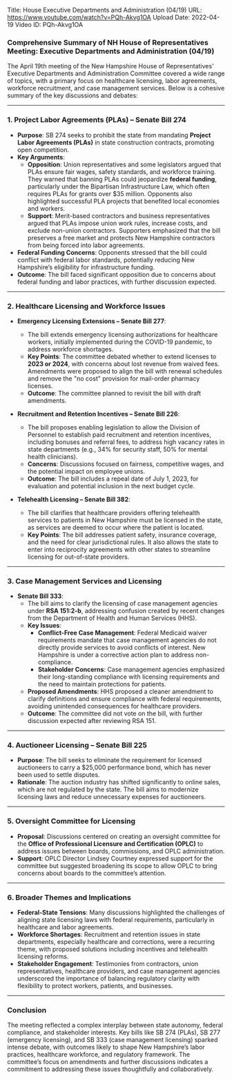 Title: House Executive Departments and Administration (04/19)
URL: https://www.youtube.com/watch?v=PQh-Akvg1OA
Upload Date: 2022-04-19
Video ID: PQh-Akvg1OA

### Comprehensive Summary of NH House of Representatives Meeting: Executive Departments and Administration (04/19)

The April 19th meeting of the New Hampshire House of Representatives' Executive Departments and Administration Committee covered a wide range of topics, with a primary focus on healthcare licensing, labor agreements, workforce recruitment, and case management services. Below is a cohesive summary of the key discussions and debates:

---

### **1. Project Labor Agreements (PLAs) – Senate Bill 274**
- **Purpose**: SB 274 seeks to prohibit the state from mandating **Project Labor Agreements (PLAs)** in state construction contracts, promoting open competition.
- **Key Arguments**:
  - **Opposition**: Union representatives and some legislators argued that PLAs ensure fair wages, safety standards, and workforce training. They warned that banning PLAs could jeopardize **federal funding**, particularly under the Bipartisan Infrastructure Law, which often requires PLAs for grants over $35 million. Opponents also highlighted successful PLA projects that benefited local economies and workers.
  - **Support**: Merit-based contractors and business representatives argued that PLAs impose union work rules, increase costs, and exclude non-union contractors. Supporters emphasized that the bill preserves a free market and protects New Hampshire contractors from being forced into labor agreements.
- **Federal Funding Concerns**: Opponents stressed that the bill could conflict with federal labor standards, potentially reducing New Hampshire’s eligibility for infrastructure funding.
- **Outcome**: The bill faced significant opposition due to concerns about federal funding and labor practices, with further discussion expected.

---

### **2. Healthcare Licensing and Workforce Issues**
- **Emergency Licensing Extensions – Senate Bill 277**:
  - The bill extends emergency licensing authorizations for healthcare workers, initially implemented during the COVID-19 pandemic, to address workforce shortages.
  - **Key Points**: The committee debated whether to extend licenses to **2023 or 2024**, with concerns about lost revenue from waived fees. Amendments were proposed to align the bill with renewal schedules and remove the "no cost" provision for mail-order pharmacy licenses.
  - **Outcome**: The committee planned to revisit the bill with draft amendments.

- **Recruitment and Retention Incentives – Senate Bill 226**:
  - The bill proposes enabling legislation to allow the Division of Personnel to establish paid recruitment and retention incentives, including bonuses and referral fees, to address high vacancy rates in state departments (e.g., 34% for security staff, 50% for mental health clinicians).
  - **Concerns**: Discussions focused on fairness, competitive wages, and the potential impact on employee unions.
  - **Outcome**: The bill includes a repeal date of July 1, 2023, for evaluation and potential inclusion in the next budget cycle.

- **Telehealth Licensing – Senate Bill 382**:
  - The bill clarifies that healthcare providers offering telehealth services to patients in New Hampshire must be licensed in the state, as services are deemed to occur where the patient is located.
  - **Key Points**: The bill addresses patient safety, insurance coverage, and the need for clear jurisdictional rules. It also allows the state to enter into reciprocity agreements with other states to streamline licensing for out-of-state providers.

---

### **3. Case Management Services and Licensing**
- **Senate Bill 333**:
  - The bill aims to clarify the licensing of case management agencies under **RSA 151:2-b**, addressing confusion created by recent changes from the Department of Health and Human Services (HHS).
  - **Key Issues**:
    - **Conflict-Free Case Management**: Federal Medicaid waiver requirements mandate that case management agencies do not directly provide services to avoid conflicts of interest. New Hampshire is under a corrective action plan to address non-compliance.
    - **Stakeholder Concerns**: Case management agencies emphasized their long-standing compliance with licensing requirements and the need to maintain protections for patients.
  - **Proposed Amendments**: HHS proposed a cleaner amendment to clarify definitions and ensure compliance with federal requirements, avoiding unintended consequences for healthcare providers.
  - **Outcome**: The committee did not vote on the bill, with further discussion expected after reviewing RSA 151.

---

### **4. Auctioneer Licensing – Senate Bill 225**
- **Purpose**: The bill seeks to eliminate the requirement for licensed auctioneers to carry a $25,000 performance bond, which has never been used to settle disputes.
- **Rationale**: The auction industry has shifted significantly to online sales, which are not regulated by the state. The bill aims to modernize licensing laws and reduce unnecessary expenses for auctioneers.

---

### **5. Oversight Committee for Licensing**
- **Proposal**: Discussions centered on creating an oversight committee for the **Office of Professional Licensure and Certification (OPLC)** to address issues between boards, commissions, and OPLC administration.
- **Support**: OPLC Director Lindsey Courtney expressed support for the committee but suggested broadening its scope to allow OPLC to bring concerns about boards to the committee’s attention.

---

### **6. Broader Themes and Implications**
- **Federal-State Tensions**: Many discussions highlighted the challenges of aligning state licensing laws with federal requirements, particularly in healthcare and labor agreements.
- **Workforce Shortages**: Recruitment and retention issues in state departments, especially healthcare and corrections, were a recurring theme, with proposed solutions including incentives and telehealth licensing reforms.
- **Stakeholder Engagement**: Testimonies from contractors, union representatives, healthcare providers, and case management agencies underscored the importance of balancing regulatory clarity with flexibility to protect workers, patients, and businesses.

---

### **Conclusion**
The meeting reflected a complex interplay between state autonomy, federal compliance, and stakeholder interests. Key bills like SB 274 (PLAs), SB 277 (emergency licensing), and SB 333 (case management licensing) sparked intense debate, with outcomes likely to shape New Hampshire’s labor practices, healthcare workforce, and regulatory framework. The committee’s focus on amendments and further discussions indicates a commitment to addressing these issues thoughtfully and collaboratively.